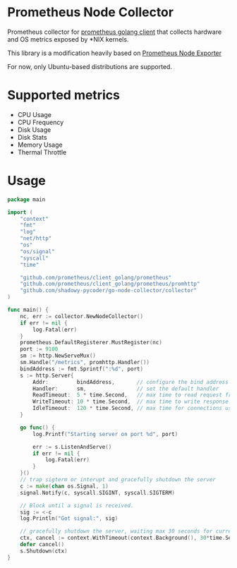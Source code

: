 # Prometheus Node Collector

Prometheus collector for [prometheus golang client](https://github.com/prometheus/client_golang) 
that collects hardware and OS metrics exposed by \*NIX kernels.

This library is a modification heavily based on [Prometheus Node Exporter](https://github.com/prometheus/node_exporter)

For now, only Ubuntu-based distributions are supported.

# Supported metrics

- CPU Usage
- CPU Frequency
- Disk Usage
- Disk Stats
- Memory Usage
- Thermal Throttle

# Usage
```go
package main

import (
	"context"
	"fmt"
	"log"
	"net/http"
	"os"
	"os/signal"
	"syscall"
	"time"

	"github.com/prometheus/client_golang/prometheus"
	"github.com/prometheus/client_golang/prometheus/promhttp"
	"github.com/shadowy-pycoder/go-node-collector/collector"
)

func main() {
	nc, err := collector.NewNodeCollector()
	if err != nil {
		log.Fatal(err)
	}
	prometheus.DefaultRegisterer.MustRegister(nc)
	port := 9100
	sm := http.NewServeMux()
	sm.Handle("/metrics", promhttp.Handler())
	bindAddress := fmt.Sprintf(":%d", port)
	s := http.Server{
		Addr:         bindAddress,       // configure the bind address
		Handler:      sm,                // set the default handler
		ReadTimeout:  5 * time.Second,   // max time to read request from the client
		WriteTimeout: 10 * time.Second,  // max time to write response to the client
		IdleTimeout:  120 * time.Second, // max time for connections using TCP Keep-Alive
	}

	go func() {
		log.Printf("Starting server on port %d", port)

		err := s.ListenAndServe()
		if err != nil {
			log.Fatal(err)
		}
	}()
	// trap sigterm or interupt and gracefully shutdown the server
	c := make(chan os.Signal, 1)
	signal.Notify(c, syscall.SIGINT, syscall.SIGTERM)

	// Block until a signal is received.
	sig := <-c
	log.Println("Got signal:", sig)

	// gracefully shutdown the server, waiting max 30 seconds for current operations to complete
	ctx, cancel := context.WithTimeout(context.Background(), 30*time.Second)
	defer cancel()
	s.Shutdown(ctx)
}
```